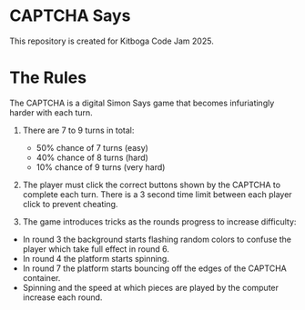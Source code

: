 # CAPTCHA Says
This repository is created for Kitboga Code Jam 2025.

# The Rules
The CAPTCHA is a digital Simon Says game that becomes infuriatingly harder with each turn.

1. There are 7 to 9 turns in total:
    - 50% chance of 7 turns (easy)
    - 40% chance of 8 turns (hard)
    - 10% chance of 9 turns (very hard)
    
2. The player must click the correct buttons shown by the CAPTCHA to complete each turn. There is a 3 second time limit between each player click to prevent cheating.

3. The game introduces tricks as the rounds progress to increase difficulty:
  - In round 3 the background starts flashing random colors to confuse the player which take full effect in round 6.
  - In round 4 the platform starts spinning.
  - In round 7 the platform starts bouncing off the edges of the CAPTCHA container.
  - Spinning and the speed at which pieces are played by the computer increase each round.


